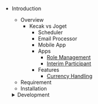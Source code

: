 - Introduction

  - Overview
	- Kecak vs Joget 
		- Scheduler
		- Email Processor
		- Mobile App
		- Apps
			- [Role Management]()
			- [Interim Participant]()
		- Features
			- [Currency Handling]()
  - Requirement
  - Installation
  
  <details>
  <summary> Development </summary>
	
	
	- [Compliling Core](development_compilingCore.md)
	
	- [Automated Process](development_automatedProcess.md)
	
  </details>
